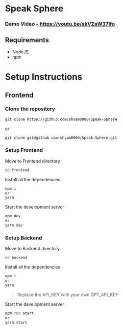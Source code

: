 # Speak Sphere

### Demo Video - https://youtu.be/skVZaW37lfo

## Requirements

- NodeJS
- npm

# Setup Instructions

## Frontend

### Clone the repository

```bash
git clone https://github.com/shvam0000/Speak-Sphere
```

or

```bash
git clone git@github.com:shvam0000/Speak-Sphere.git
```

### Setup Frontend

Move to Frontend directory

```bash
cd frontend
```

Install all the dependencies

```bash
npm i
or
yarn
```

Start the development server

```bash
npm dev
or
yarn dev
```

### Setup Backend

Move to Backend directory

```bash
cd backend
```

Install all the dependencies

```bash
npm i
or
yarn
```

> Replace the API_KEY with your own GPT_API_KEY

Start the development server

```bash
npm run start
or
yarn start
```

